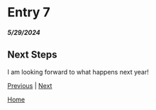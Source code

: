 # Entry 7
##### 5/29/2024





## Next Steps
I am looking forward to what happens next year!

[Previous](entry06.md) | [Next](entry08.md)

[Home](../README.md)
